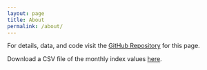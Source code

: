 ```yaml
---
layout: page
title: About
permalink: /about/
---
```


For details, data, and code visit the [GitHub Repository](https://github.com/trevortombe/alberta_eci) for this page.

Download a CSV file of the monthly index values [here](https://github.com/trevortombe/alberta_eci/raw/master/ECI_Index_Data.csv).
